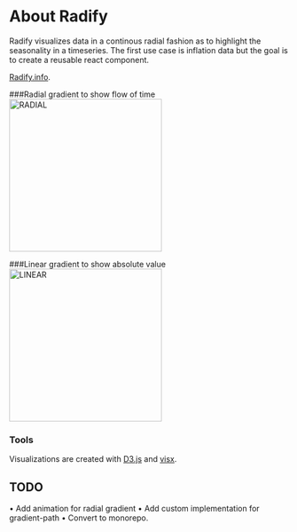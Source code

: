 # About Radify
Radify visualizes data in a continous radial fashion as to highlight the seasonality in a timeseries. The first use case is inflation data but the goal is to create a reusable react component.

[Radify.info](https://radify-357623.uw.r.appspot.com/).

###Radial gradient to show flow of time
<img src="https://user-images.githubusercontent.com/14987935/185210013-700c4bac-fa7c-40ef-b430-543207941b85.png" alt="RADIAL" width="275"/>

###Linear gradient to show absolute value
<img src="https://user-images.githubusercontent.com/14987935/185210023-2c92a9d1-0ab7-4cca-9a17-6c2910ee79d6.png" alt="LINEAR" width="275"/>


### Tools
Visualizations are created with [D3.js](https://github.com/facebook/create-react-app) and [visx](https://github.com/airbnb/visx).

## TODO
• Add animation for radial gradient
• Add custom implementation for gradient-path
• Convert to monorepo.
